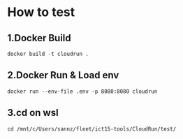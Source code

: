# How to test
## 1.Docker Build
```
docker build -t cloudrun .
```
## 2.Docker Run & Load env
```
docker run --env-file .env -p 8080:8080 cloudrun
```
## 3.cd on wsl
```
cd /mnt/c/Users/sannz/fleet/ict15-tools/CloudRun/test/
```
